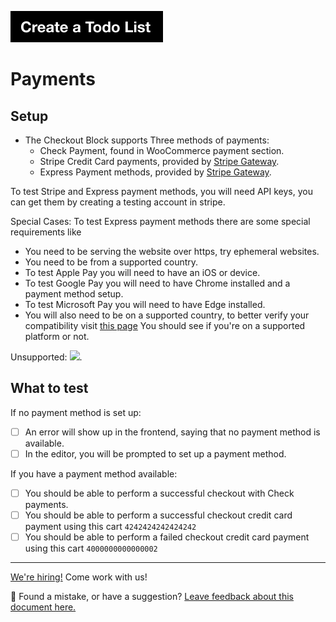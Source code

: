[![Create Todo list](https://raw.githubusercontent.com/senadir/todo-my-markdown/master/public/github-button.svg?sanitize=true)](https://git-todo.netlify.app/create)

# Payments

## Setup

-   The Checkout Block supports Three methods of payments:
    -   Check Payment, found in WooCommerce payment section.
    -   Stripe Credit Card payments, provided by [Stripe Gateway](https://woocommerce.com/products/stripe/).
    -   Express Payment methods, provided by [Stripe Gateway](https://woocommerce.com/products/stripe/).

To test Stripe and Express payment methods, you will need API keys, you can get them by creating a testing account
in stripe.

Special Cases:
To test Express payment methods there are some special requirements like

-   You need to be serving the website over https, try ephemeral websites.
-   You need to be from a supported country.
-   To test Apple Pay you will need to have an iOS or device.
-   To test Google Pay you will need to have Chrome installed and a payment method setup.
-   To test Microsoft Pay you will need to have Edge installed.
-   You will also need to be on a supported country, to better verify your compatibility visit
    [this page](https://stripe.com/docs/stripe-js/elements/payment-request-button#react-overview)
    You should see if you're on a supported platform or not.

Unsupported:
![](https://i.imgur.com/EpkFrat.png).

## What to test

If no payment method is set up: <!-- heading -->

-   [ ] An error will show up in the frontend, saying that no payment method is available.
-   [ ] In the editor, you will be prompted to set up a payment method.

If you have a payment method available: <!-- heading -->

-   [ ] You should be able to perform a successful checkout with Check payments.
-   [ ] You should be able to perform a successful checkout credit card payment using this cart `4242424242424242`
-   [ ] You should be able to perform a failed checkout credit card payment using this cart `4000000000000002`
<!-- FEEDBACK -->

---

[We're hiring!](https://woocommerce.com/careers/) Come work with us!

🐞 Found a mistake, or have a suggestion? [Leave feedback about this document here.](https://github.com/woocommerce/woocommerce-gutenberg-products-block/issues/new?assignees=&labels=type%3A+documentation&template=--doc-feedback.md&title=Feedback%20on%20./docs/testing/cart-checkout/payment.md)

<!-- /FEEDBACK -->

